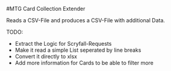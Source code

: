 #MTG Card Collection Extender

Reads a CSV-File and produces a CSV-File with additional Data.

TODO:
- Extract the Logic for Scryfall-Requests
- Make it read a simple List seperated by line breaks
- Convert it directly to xlsx
- Add more information for Cards to be able to filter more